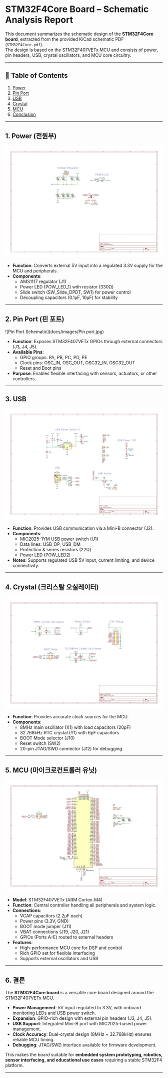 # STM32F4Core Board – Schematic Analysis Report

This document summarizes the schematic design of the **STM32F4Core board**, extracted from the provided KiCad schematic PDF (`STM32F4Core.pdf`).  
The design is based on the STM32F407VETx MCU and consists of power, pin headers, USB, crystal oscillators, and MCU core circuitry.  

---

## 📑 Table of Contents
1. [Power](#1-power-전원부)  
2. [Pin Port](#2-pin-port-핀-포트)  
3. [USB](#3-usb)  
4. [Crystal](#4-crystal-크리스탈-오실레이터)  
5. [MCU](#5-mcu-마이크로컨트롤러-유닛)  
6. [Conclusion](#6-결론)  

---

## 1. Power (전원부)
![Power Schematic](docs/images/Power.jpg)

- **Function**: Converts external 5V input into a regulated 3.3V supply for the MCU and peripherals.  
- **Components**:  
  - AMS1117 regulator (J1)  
  - Power LED (POW_LED_1) with resistor (330Ω)  
  - Slide switch (SW_Slide_DPDT, SW1) for power control  
  - Decoupling capacitors (0.1µF, 10µF) for stability  

---

## 2. Pin Port (핀 포트)
![Pin Port Schematic](docs/images/Pin port.jpg)

- **Function**: Exposes STM32F407VETx GPIOs through external connectors (J3, J4, J5).  
- **Available Pins**:  
  - GPIO groups: PA, PB, PC, PD, PE  
  - Clock pins: OSC_IN, OSC_OUT, OSC32_IN, OSC32_OUT  
  - Reset and Boot pins  
- **Purpose**: Enables flexible interfacing with sensors, actuators, or other controllers.  

---

## 3. USB
![USB Schematic](docs/images/USB.jpg)

- **Function**: Provides USB communication via a Mini-B connector (J2).  
- **Components**:  
  - MIC2025-1YM USB power switch (U1)  
  - Data lines: USB_DP, USB_DM  
  - Protection & series resistors (22Ω)  
  - Power LED (POW_LED2)  
- **Notes**: Supports regulated USB 5V input, current limiting, and device connectivity.  

---

## 4. Crystal (크리스탈 오실레이터)
![Crystal Schematic](docs/images/Crystal.jpg)

- **Function**: Provides accurate clock sources for the MCU.  
- **Components**:  
  - 8MHz main oscillator (X1) with load capacitors (20pF)  
  - 32.768kHz RTC crystal (Y1) with 6pF capacitors  
  - BOOT Mode selector (J10)  
  - Reset switch (SW2)  
  - 20-pin JTAG/SWD connector (J12) for debugging  

---

## 5. MCU (마이크로컨트롤러 유닛)
![MCU Schematic](docs/images/MCU.jpg)
- **Model**: STM32F407VETx (ARM Cortex-M4)  
- **Function**: Central controller handling all peripherals and system logic.  
- **Connections**:  
  - VCAP capacitors (2.2µF each)  
  - Power pins (3.3V, GND)  
  - BOOT mode jumper (J11)  
  - VBAT connections (J19, J20, J21)  
  - GPIOs (Ports A–E) routed to external headers  
- **Features**:  
  - High-performance MCU core for DSP and control  
  - Rich GPIO set for flexible interfacing  
  - Supports external oscillators and USB  

---

## 6. 결론

The **STM32F4Core board** is a versatile core board designed around the STM32F407VETx MCU.  

- **Power Management**: 5V input regulated to 3.3V, with onboard monitoring LEDs and USB power switch.  
- **Expansion**: GPIO-rich design with external pin headers (J3, J4, J5).  
- **USB Support**: Integrated Mini-B port with MIC2025-based power management.  
- **Clock Accuracy**: Dual-crystal design (8MHz + 32.768kHz) ensures reliable MCU timing.  
- **Debugging**: JTAG/SWD interface available for firmware development.  

This makes the board suitable for **embedded system prototyping, robotics, sensor interfacing, and educational use cases** requiring a stable STM32F4 platform.  

---

